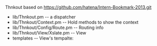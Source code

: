Thnkout based on https://github.com/hatena/Intern-Bookmark-2013.git

 * lib/Thnkout.pm -- a dispatcher
 * lib/Thnkout/Context.pm -- Hold methods to show the context
 * lib/Thnkout/Config/Route.pm -- Routing info 
 * lib/Thnkout/View/Xslate.pm -- View
 * templates -- View's tempalte: 



